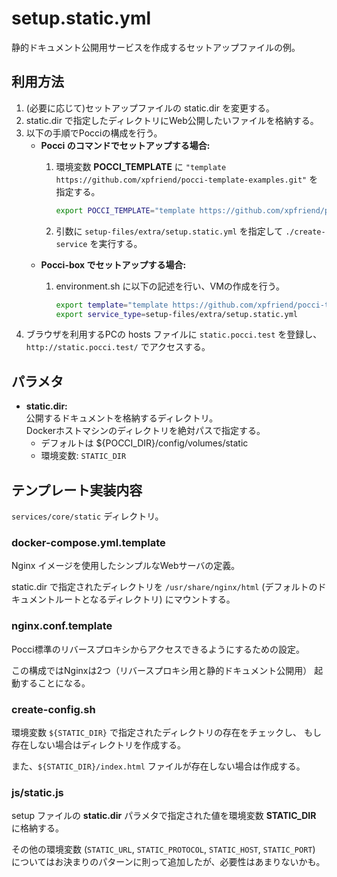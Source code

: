 setup.static.yml
================
静的ドキュメント公開用サービスを作成するセットアップファイルの例。

利用方法
--------
1.  (必要に応じて)セットアップファイルの static.dir を変更する。
1.  static.dir で指定したディレクトリにWeb公開したいファイルを格納する。
1.  以下の手順でPocciの構成を行う。
    *   **Pocci のコマンドでセットアップする場合:**
        1.  環境変数 **POCCI_TEMPLATE** に
            `"template https://github.com/xpfriend/pocci-template-examples.git"` を指定する。

            ```bash
            export POCCI_TEMPLATE="template https://github.com/xpfriend/pocci-template-examples.git"
            ```

        1.  引数に `setup-files/extra/setup.static.yml` を指定して `./create-service`
            を実行する。
    *   **Pocci-box でセットアップする場合:**
        1.  environment.sh に以下の記述を行い、VMの作成を行う。

            ```bash
            export template="template https://github.com/xpfriend/pocci-template-examples.git"
            export service_type=setup-files/extra/setup.static.yml
            ```
1.  ブラウザを利用するPCの hosts ファイルに `static.pocci.test` を登録し、
    `http://static.pocci.test/` でアクセスする。


パラメタ
--------
*   **static.dir:**  
    公開するドキュメントを格納するディレクトリ。  
    Dockerホストマシンのディレクトリを絶対パスで指定する。
    *   デフォルトは ${POCCI_DIR}/config/volumes/static
    *   環境変数: `STATIC_DIR`


テンプレート実装内容
--------------------
`services/core/static` ディレクトリ。

### docker-compose.yml.template
Nginx イメージを使用したシンプルなWebサーバの定義。

static.dir で指定されたディレクトリを `/usr/share/nginx/html`
(デフォルトのドキュメントルートとなるディレクトリ) にマウントする。

### nginx.conf.template
Pocci標準のリバースプロキシからアクセスできるようにするための設定。

この構成ではNginxは2つ（リバースプロキシ用と静的ドキュメント公開用）
起動することになる。

### create-config.sh
環境変数 `${STATIC_DIR}` で指定されたディレクトリの存在をチェックし、
もし存在しない場合はディレクトリを作成する。

また、`${STATIC_DIR}/index.html` ファイルが存在しない場合は作成する。


### js/static.js
setup ファイルの **static.dir**  パラメタで指定された値を環境変数
**STATIC_DIR** に格納する。

その他の環境変数 (`STATIC_URL`, `STATIC_PROTOCOL`, `STATIC_HOST`, `STATIC_PORT`)
についてはお決まりのパターンに則って追加したが、必要性はあまりないかも。
